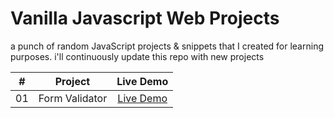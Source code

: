 # Vanilla Javascript Web Projects
a punch of random JavaScript projects &amp; snippets that I created for learning purposes.
i'll continuously update this repo with new projects 

| **#** |   **Project**  |                       **Live Demo**                      |
|:-----:|:--------------:|:--------------------------------------------------------:|
| 01    | Form Validator | [Live Demo](https://khaled-form-validation.netlify.app/) |
